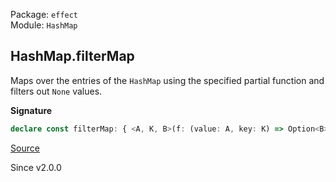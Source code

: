 Package: `effect`<br />
Module: `HashMap`<br />

## HashMap.filterMap

Maps over the entries of the `HashMap` using the specified partial function
and filters out `None` values.

**Signature**

```ts
declare const filterMap: { <A, K, B>(f: (value: A, key: K) => Option<B>): (self: HashMap<K, A>) => HashMap<K, B>; <K, A, B>(self: HashMap<K, A>, f: (value: A, key: K) => Option<B>): HashMap<K, B>; }
```

[Source](https://github.com/Effect-TS/effect/tree/main/packages/effect/src/HashMap.ts#L435)

Since v2.0.0